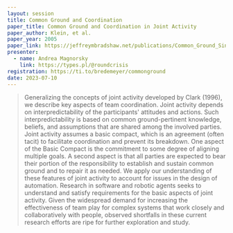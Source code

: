 ```yaml
---
layout: session
title: Common Ground and Coordination
paper_title: Common Ground and Coordination in Joint Activity
paper_author: Klein, et al.
paper_year: 2005
paper_link: https://jeffreymbradshaw.net/publications/Common_Ground_Single.pdf
presenter:
  - name: Andrea Magnorsky
    link: https://types.pl/@roundcrisis
registration: https://ti.to/bredemeyer/commonground
date: 2023-07-10
---
```


> Generalizing the concepts of joint activity developed by Clark (1996), we describe key aspects of team coordination. Joint activity depends on interpredictability of the participants' attitudes and actions. Such interpredictability is based on common ground-pertinent knowledge, beliefs, and assumptions that are shared among the involved parties. Joint activity assumes a basic compact, which is an agreement (often tacit) to facilitate coordination and prevent its breakdown. One aspect of the Basic Compact is the commitment to some degree of aligning multiple goals. A second aspect is that all parties are expected to bear their portion of the responsibility to establish and sustain common ground and to repair it as needed. We apply our understanding of these features of joint activity to account for issues in the design of automation. Research in software and robotic agents seeks to understand and satisfy requirements for the basic aspects of joint activity. Given the widespread demand for increasing the effectiveness of team play for complex systems that work closely and collaboratively with people, observed shortfalls in these current research efforts are ripe for further exploration and study.
